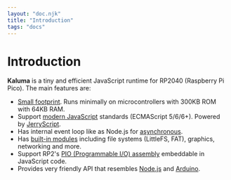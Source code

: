 ```yaml
---
layout: "doc.njk"
title: "Introduction"
tags: "docs"
---
```


# Introduction

__Kaluma__ is a tiny and efficient JavaScript runtime for RP2040 (Raspberry Pi Pico). The main features are:

- <u>Small footprint</u>. Runs minimally on microcontrollers with 300KB ROM with 64KB RAM.
- Support <u>modern JavaScript</u> standards (ECMAScript 5/6/6+). Powered by [JerryScript](https://jerryscript.net/).
- Has internal event loop like as Node.js for <u>asynchronous</u>.
- Has <u>built-in modules</u> including file systems (LittleFS, FAT), graphics, networking and more.
- Support RP2's <u>PIO (Programmable I/O) assembly</u> embeddable in JavaScript code.
- Provides very friendly API that resembles <u>Node.js</u> and <u>Arduino</u>.

